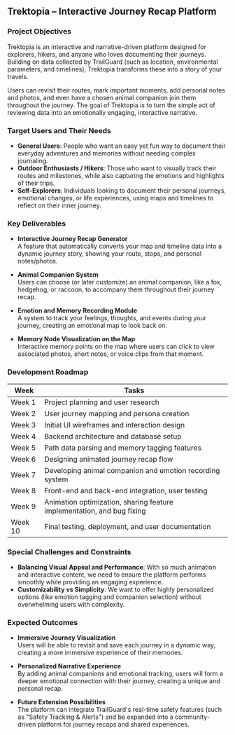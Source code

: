 ## Trektopia – Interactive Journey Recap Platform

### Project Objectives
Trektopia is an interactive and narrative-driven platform designed for explorers, hikers, and anyone who loves documenting their journeys. Building on data collected by TrailGuard (such as location, environmental parameters, and timelines), Trektopia transforms these into a story of your travels.

Users can revisit their routes, mark important moments, add personal notes and photos, and even have a chosen animal companion join them throughout the journey. The goal of Trektopia is to turn the simple act of reviewing data into an emotionally engaging, interactive narrative.

### Target Users and Their Needs
- **General Users**: People who want an easy yet fun way to document their everyday adventures and memories without needing complex journaling.
- **Outdoor Enthusiasts / Hikers**: Those who want to visually track their routes and milestones, while also capturing the emotions and highlights of their trips.
- **Self-Explorers**: Individuals looking to document their personal journeys, emotional changes, or life experiences, using maps and timelines to reflect on their inner journey.

### Key Deliverables
- **Interactive Journey Recap Generator**  
  A feature that automatically converts your map and timeline data into a dynamic journey story, showing your route, stops, and personal notes/photos.

- **Animal Companion System**  
  Users can choose (or later customize) an animal companion, like a fox, hedgehog, or raccoon, to accompany them throughout their journey recap.

- **Emotion and Memory Recording Module**  
  A system to track your feelings, thoughts, and events during your journey, creating an emotional map to look back on.

- **Memory Node Visualization on the Map**  
  Interactive memory points on the map where users can click to view associated photos, short notes, or voice clips from that moment.

### Development Roadmap

| Week  | Tasks |
|-------|-------|
| Week 1 | Project planning and user research |
| Week 2 | User journey mapping and persona creation |
| Week 3 | Initial UI wireframes and interaction design |
| Week 4 | Backend architecture and database setup |
| Week 5 | Path data parsing and memory tagging features |
| Week 6 | Designing animated journey recap flow |
| Week 7 | Developing animal companion and emotion recording system |
| Week 8 | Front-end and back-end integration, user testing |
| Week 9 | Animation optimization, sharing feature implementation, and bug fixing |
| Week 10 | Final testing, deployment, and user documentation |

### Special Challenges and Constraints
- **Balancing Visual Appeal and Performance**: With so much animation and interactive content, we need to ensure the platform performs smoothly while providing an engaging experience.
- **Customizability vs Simplicity**: We want to offer highly personalized options (like emotion tagging and companion selection) without overwhelming users with complexity.

### Expected Outcomes
- **Immersive Journey Visualization**  
  Users will be able to revisit and save each journey in a dynamic way, creating a more immersive experience of their memories.

- **Personalized Narrative Experience**  
  By adding animal companions and emotional tracking, users will form a deeper emotional connection with their journey, creating a unique and personal recap.

- **Future Extension Possibilities**  
  The platform can integrate TrailGuard's real-time safety features (such as "Safety Tracking & Alerts") and be expanded into a community-driven platform for journey recaps and shared experiences.

